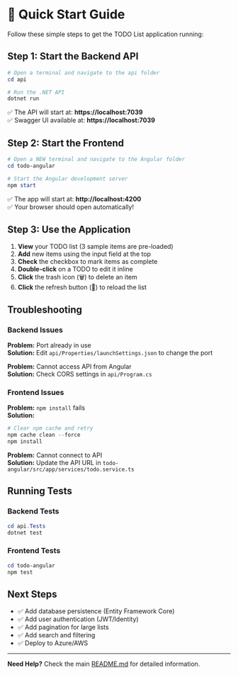 # 🚀 Quick Start Guide

Follow these simple steps to get the TODO List application running:

## Step 1: Start the Backend API

```powershell
# Open a terminal and navigate to the api folder
cd api

# Run the .NET API
dotnet run
```

✅ The API will start at: **https://localhost:7039**  
✅ Swagger UI available at: **https://localhost:7039**

## Step 2: Start the Frontend

```powershell
# Open a NEW terminal and navigate to the Angular folder
cd todo-angular

# Start the Angular development server
npm start
```

✅ The app will start at: **http://localhost:4200**  
✅ Your browser should open automatically!

## Step 3: Use the Application

1. **View** your TODO list (3 sample items are pre-loaded)
2. **Add** new items using the input field at the top
3. **Check** the checkbox to mark items as complete
4. **Double-click** on a TODO to edit it inline
5. **Click** the trash icon (🗑️) to delete an item
6. **Click** the refresh button (🔄) to reload the list

## Troubleshooting

### Backend Issues

**Problem:** Port already in use  
**Solution:** Edit `api/Properties/launchSettings.json` to change the port

**Problem:** Cannot access API from Angular  
**Solution:** Check CORS settings in `api/Program.cs`

### Frontend Issues

**Problem:** `npm install` fails  
**Solution:** 
```powershell
# Clear npm cache and retry
npm cache clean --force
npm install
```

**Problem:** Cannot connect to API  
**Solution:** Update the API URL in `todo-angular/src/app/services/todo.service.ts`

## Running Tests

### Backend Tests
```powershell
cd api.Tests
dotnet test
```

### Frontend Tests
```powershell
cd todo-angular
npm test
```

## Next Steps

- ✅ Add database persistence (Entity Framework Core)
- ✅ Add user authentication (JWT/Identity)
- ✅ Add pagination for large lists
- ✅ Add search and filtering
- ✅ Deploy to Azure/AWS

---

**Need Help?** Check the main [README.md](README.md) for detailed information.
